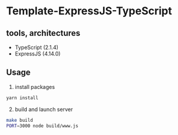 # Template-ExpressJS-TypeScript

## tools, architectures

- TypeScript (2.1.4)
- ExpressJS (4.14.0)

## Usage

1. install packages

```bash
yarn install
```

2. build and launch server

```bash
make build
PORT=3000 node build/www.js
```